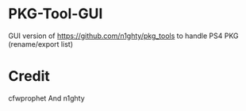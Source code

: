 # PKG-Tool-GUI
GUI version of https://github.com/n1ghty/pkg_tools to handle PS4 PKG (rename/export list)

# Credit
cfwprophet And n1ghty
